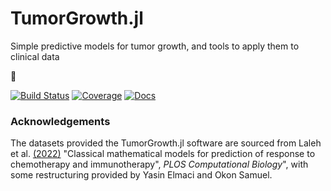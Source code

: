 # TumorGrowth.jl

Simple predictive models for tumor growth, and tools to apply them to clinical data

&#128679;

[![Build Status](https://github.com/ablaom/TumorGrowth.jl/workflows/CI/badge.svg)](https://github.com/ablaom/TumorGrowth.jl/actions)
[![Coverage](https://codecov.io/gh/ablaom/TumorGrowth.jl/branch/master/graph/badge.svg)](https://codecov.io/github/ablaom/TumorGrowth.jl?branch=master)
[![Docs](https://img.shields.io/badge/docs-dev-blue.svg)](https://ablaom.github.io/TumorGrowth.jl/dev/)

### Acknowledgements

The datasets provided the TumorGrowth.jl software are sourced from Laleh et
al. [(2022)](https://doi.org/10.1371/journal.pcbi.1009822) "Classical mathematical models
for prediction of response to chemotherapy and immunotherapy", *PLOS Computational
Biology*", with some restructuring provided by Yasin Elmaci and Okon Samuel.
 
